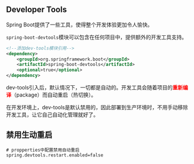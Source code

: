 ## Developer Tools

Spring Boot提供了一些工具，使得整个开发体验更加令人愉快。

`spring-boot-devtools`模块可以包含在任何项目中，提供额外的开发工具支持。

```xml
<!--添加dev-tools模块引用-->
<dependency>
    <groupId>org.springframework.boot</groupId>
    <artifactId>spring-boot-devtools</artifactId>
    <optional>true</optional>
</dependency>
```

dev-tools引入后，默认情况下，一切都是自动的。开发工具会随着项目的<span style="color:red">**重新编译**</span>（package）而自动重启（热切换）。

在开发环境上，dev-tools是默认禁用的，因此部署到生产环境时，不用手动移除开发工具，让它自己自动化管理就好了。



## 禁用生动重启

``` shell
# propperties中配置禁用自动重启
spring.devtools.restart.enabled=false
```

